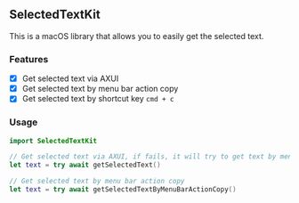 ## SelectedTextKit

This is a macOS library that allows you to easily get the selected text.

### Features

- [x] Get selected text via AXUI
- [x] Get selected text by menu bar action copy
- [x] Get selected text by shortcut key `cmd + c`

### Usage

```swift
import SelectedTextKit

// Get selected text via AXUI, if fails, it will try to get text by menu bar action copy.
let text = try await getSelectedText()

// Get selected text by menu bar action copy
let text = try await getSelectedTextByMenuBarActionCopy()
```
